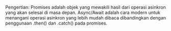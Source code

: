 Pengertian:
Promises adalah objek yang mewakili hasil dari operasi asinkron yang akan selesai di masa depan.
Async/Await adalah cara modern untuk menangani operasi asinkron yang lebih mudah dibaca dibandingkan dengan penggunaan .then() dan .catch() pada promises.